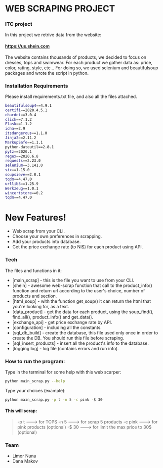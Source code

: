 # WEB SCRAPING PROJECT
### ITC project

In this project we retrive data from the website: 
#### https://us.shein.com
The website contains thousands of products, we decided to focus on dresses, tops and swimwear.
For each product we gather data as: price, color, rating, style, etc...
For doing so, we used selenium and beautifulsoup packages and wrote the script in python.

### Installation Requirements
Please install requirements.txt file, and also all the files attached.
```sh
beautifulsoup4==4.9.1
certifi==2020.4.5.1
chardet==3.0.4
click==7.1.2
Flask==1.1.2
idna==2.9
itsdangerous==1.1.0
Jinja2==2.11.2
MarkupSafe==1.1.1
python-dateutil==2.8.1
pytz==2020.1
regex==2020.6.8
requests==2.23.0
selenium==3.141.0
six==1.15.0
soupsieve==2.0.1
tqdm==4.47.0
urllib3==1.25.9
Werkzeug==1.0.1
wincertstore==0.2
tqdm==4.47.0
```

# New Features!

  - Web scrap from your CLI.
  - Choose your own preferences in scrapping.
  - Add your products into database.
  - Get the price exchange rate (to NIS) for each product using API.

### Tech

The files and functions in it:

* [main_scrap] - this is the file you want to use from your CLI.
* [shein] - awesome web-scrap function that call to the product_info() function and return url according to the user's choice, number of products and section.
* [html_soup] - with the function get_soup() it can return the html that you're looking for, as a text.
* [data_product] - get the data for each product, using the soup_find(), find_all(), product_info() and get_data().
* [exchange_api] - get price exchange rate by API.
* [configuration] - including all the constants.
* [sql_db_build] - create the database, this file used only once in order to create the DB. You should run this file before scraping.
* [sql_insert_products] - insert all the product's info to the database.
* [logging.log] - log file (contains errors and run info).

### How to run the program:
Type in the terminal for some help with this web scarper:
```sh
python main_scrap.py --help
```

Type your choices (example):
```sh
python main_scrap.py -p t -n 5 -c pink -$ 30
```
#### This will scrap:

> -p t ---> for TOPS
> -n 5 ---> for scrap 5 products
> -c pink ---> for pink products (optional)
> -$ 30 ---> for limit the max price to 30$ (optional)

### Team
- Limor Nunu
- Dana Makov
